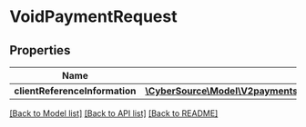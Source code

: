 # VoidPaymentRequest

## Properties
Name | Type | Description | Notes
------------ | ------------- | ------------- | -------------
**clientReferenceInformation** | [**\CyberSource\Model\V2paymentsidreversalsClientReferenceInformation**](V2paymentsidreversalsClientReferenceInformation.md) |  | [optional] 

[[Back to Model list]](../README.md#documentation-for-models) [[Back to API list]](../README.md#documentation-for-api-endpoints) [[Back to README]](../README.md)


